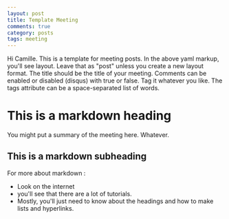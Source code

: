 ```yaml
---
layout: post
title: Template Meeting
comments: true
category: posts
tags: meeting
---
```


Hi Camille. This is a template for meeting posts. 
In the above yaml markup, you'll see layout. Leave that as "post" unless you 
create a new layout format. The title should be the title of your meeting. 
Comments can be enabled or disabled (disqus) with true or false. Tag it whatever 
you like. The tags attribute can be a space-separated list of words.


# This is a markdown heading

You might put a summary of the meeting here. Whatever. 

## This is a markdown subheading

For more about markdown :

-    Look on the internet
-    you'll see that there are a lot of tutorials.
-    Mostly, you'll just need to know about the headings and how to make 
     lists and hyperlinks.
